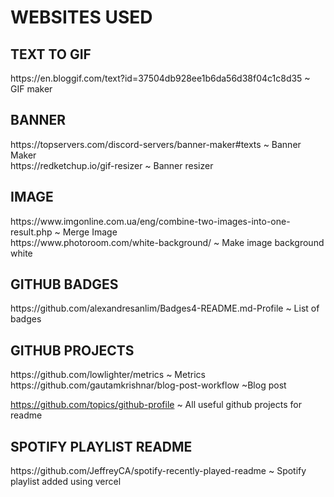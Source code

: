 # WEBSITES USED 

<h2>TEXT TO GIF</h2>  
https://en.bloggif.com/text?id=37504db928ee1b6da56d38f04c1c8d35 ~ GIF maker</br>

<h2>BANNER</h2>
https://topservers.com/discord-servers/banner-maker#texts ~ Banner Maker</br>
https://redketchup.io/gif-resizer ~ Banner resizer </br>

<h2>IMAGE</h2>
https://www.imgonline.com.ua/eng/combine-two-images-into-one-result.php ~ Merge Image </br>
https://www.photoroom.com/white-background/ ~ Make image background white</br>

<h2>GITHUB BADGES</h2>
https://github.com/alexandresanlim/Badges4-README.md-Profile ~ List of badges </br>

<h2>GITHUB PROJECTS</h2>
https://github.com/lowlighter/metrics ~ Metrics</br>
https://github.com/gautamkrishnar/blog-post-workflow ~Blog post</br>

https://github.com/topics/github-profile ~ All useful github projects for readme

<h2>SPOTIFY PLAYLIST README</h2>
https://github.com/JeffreyCA/spotify-recently-played-readme ~ Spotify playlist added using vercel
